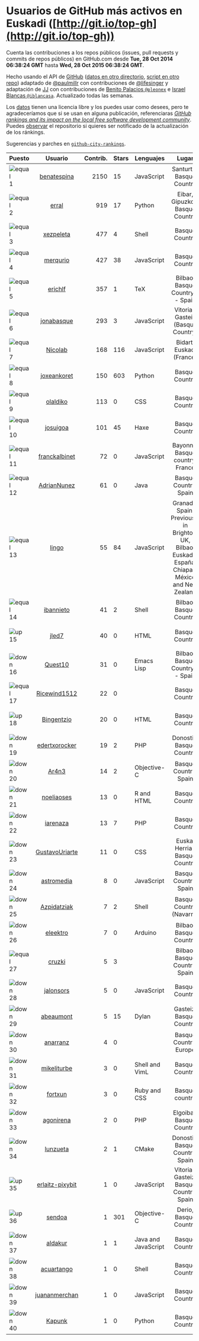 
# Usuarios de GitHub más activos en Euskadi ([http://git.io/top-gh](http://git.io/top-gh))



  Cuenta las contribuciones a los repos públicos (issues, pull requests y commits de repos públicos) en GitHub.com desde  **Tue, 28 Oct 2014 06:38:24 GMT** hasta **Wed, 28 Oct 2015 06:38:24 GMT**.

  Hecho usando el API de [GitHub](http://github.com) ([datos en otro directorio](https://github.com/JJ/top-github-users-data/tree/master/data), [script en otro repo](https://github.com/JJ/github-city-rankings/blob/master/get-city.coffee)) adaptado de [@paulmillr](https://github.com/paulmillr) con contribuciones de [@lifesinger](https://github.com/lifesinger) y adaptación de [JJ](http://jj.github.io) con contribuciones de [Benito Palacios `@pleonex`](http://github.com/pleonex) e [Israel Blancas `@iblancasa`](https://github.com/iblancasa). Actualizado todas las semanas.

  Los [datos](https://github.com/JJ/top-github-users-data/tree/master/data) tienen una licencia libre y los puedes usar como desees, pero te agradeceríamos que si se usan en alguna publicación, referenciaras [*GitHub rankings and its impact on the local free software development community*](https://thewinnower.com/papers/github-rankings-and-its-impact-on-the-local-free-software-development-community). Puedes [observar](https://github.com/JJ/top-github-users-data/subscription) el repositorio si quieres ser notificado de la actualización de los ránkings.

  Sugerencias y parches en [`github-city-rankings`](http://github.com/JJ/github-city-rankings).


| Puesto   |  Usuario  |Contrib.| Stars | Lenguajes   |      Lugar      |  Avatar  |
|----------|:---------:|-------:|-------|-------------|:---------------:|----------|
|![equal](https://raw.githubusercontent.com/JJ/github-city-rankings/master/img/equal.gif) 1 | [benatespina](https://github.com/benatespina) | 2150 | 15 | JavaScript | Santurtzi, Basque Country | <img src='https://avatars2.githubusercontent.com/u/3951376?v=3&s=64' width="64" title='Beñat Espiña'> |
|![equal](https://raw.githubusercontent.com/JJ/github-city-rankings/master/img/equal.gif) 2 | [erral](https://github.com/erral) | 919 | 17 | Python | Eibar, Gipuzkoa, Basque Country | <img src='https://avatars1.githubusercontent.com/u/817365?v=3&s=64' width="64" title='Mikel Larreategi'> |
|![equal](https://raw.githubusercontent.com/JJ/github-city-rankings/master/img/equal.gif) 3 | [xezpeleta](https://github.com/xezpeleta) | 477 | 4 | Shell | Basque Country | <img src='https://avatars3.githubusercontent.com/u/1846038?v=3&s=64' width="64" title='Xabi'> |
|![equal](https://raw.githubusercontent.com/JJ/github-city-rankings/master/img/equal.gif) 4 | [merqurio](https://github.com/merqurio) | 427 | 38 | JavaScript | Basque Country | <img src='https://avatars2.githubusercontent.com/u/1485056?v=3&s=64' width="64" title='Gabi de Maeztu'> |
|![equal](https://raw.githubusercontent.com/JJ/github-city-rankings/master/img/equal.gif) 5 | [erichlf](https://github.com/erichlf) | 357 | 1 | TeX | Bilbao, Basque Country -- Spain | <img src='https://avatars1.githubusercontent.com/u/1392578?v=3&s=64' width="64" title='Erich L Foster'> |
|![equal](https://raw.githubusercontent.com/JJ/github-city-rankings/master/img/equal.gif) 6 | [jonabasque](https://github.com/jonabasque) | 293 | 3 | JavaScript | Vitoria-Gasteiz (Basque Country) | <img src='https://avatars3.githubusercontent.com/u/1707606?v=3&s=64' width="64" title='Jona'> |
|![equal](https://raw.githubusercontent.com/JJ/github-city-rankings/master/img/equal.gif) 7 | [Nicolab](https://github.com/Nicolab) | 168 | 116 | JavaScript | Bidart, Euskadi (France) | <img src='https://avatars1.githubusercontent.com/u/1688162?v=3&s=64' width="64" title='Nicolas Talle'> |
|![equal](https://raw.githubusercontent.com/JJ/github-city-rankings/master/img/equal.gif) 8 | [joxeankoret](https://github.com/joxeankoret) | 150 | 603 | Python | Basque Country | <img src='https://avatars3.githubusercontent.com/u/2945834?v=3&s=64' width="64" title='Joxean'> |
|![equal](https://raw.githubusercontent.com/JJ/github-city-rankings/master/img/equal.gif) 9 | [olaldiko](https://github.com/olaldiko) | 113 | 0 | CSS | Basque Country | <img src='https://avatars2.githubusercontent.com/u/1711272?v=3&s=64' width="64" title='Gorka Olalde Mendia'> |
|![equal](https://raw.githubusercontent.com/JJ/github-city-rankings/master/img/equal.gif) 10 | [josuigoa](https://github.com/josuigoa) | 101 | 45 | Haxe | Basque Country | <img src='https://avatars3.githubusercontent.com/u/3088505?v=3&s=64' width="64" title='Josu Igoa'> |
|![equal](https://raw.githubusercontent.com/JJ/github-city-rankings/master/img/equal.gif) 11 | [franckalbinet](https://github.com/franckalbinet) | 72 | 0 | JavaScript | Bayonne, Basque country, France | <img src='https://avatars3.githubusercontent.com/u/1142608?v=3&s=64' width="64" title='Franck Albinet'> |
|![equal](https://raw.githubusercontent.com/JJ/github-city-rankings/master/img/equal.gif) 12 | [AdrianNunez](https://github.com/AdrianNunez) | 61 | 0 | Java | Basque Country, Spain | <img src='https://avatars2.githubusercontent.com/u/2635121?v=3&s=64' width="64" title='Adrián'> |
|![equal](https://raw.githubusercontent.com/JJ/github-city-rankings/master/img/equal.gif) 13 | [lingo](https://github.com/lingo) | 55 | 84 | JavaScript | Granada, Spain.  Previously in Brighton, UK, Bilbao, Euskadi / España, Chiapas, México and New Zealand | <img src='https://avatars2.githubusercontent.com/u/219531?v=3&s=64' width="64" title='Luke Hudson'> |
|![equal](https://raw.githubusercontent.com/JJ/github-city-rankings/master/img/equal.gif) 14 | [ibannieto](https://github.com/ibannieto) | 41 | 2 | Shell | Bilbao, Basque Country | <img src='https://avatars0.githubusercontent.com/u/99912?v=3&s=64' width="64" title='Iban Nieto'> |
|![up](https://raw.githubusercontent.com/JJ/github-city-rankings/master/img/up.gif) 15 | [jled7](https://github.com/jled7) | 40 | 0 | HTML | Basque Country | <img src='https://avatars2.githubusercontent.com/u/7061080?v=3&s=64' width="64" title='Led'> |
|![down](https://raw.githubusercontent.com/JJ/github-city-rankings/master/img/down.gif) 16 | [Quest10](https://github.com/Quest10) | 31 | 0 | Emacs Lisp | Bilbao, Basque Country -- Spain | <img src='https://avatars0.githubusercontent.com/u/1707014?v=3&s=64' width="64" title=''> |
|![equal](https://raw.githubusercontent.com/JJ/github-city-rankings/master/img/equal.gif) 17 | [Ricewind1512](https://github.com/Ricewind1512) | 22 | 0 |  | Basque Country | <img src='https://avatars2.githubusercontent.com/u/9354621?v=3&s=64' width="64" title='Urko'> |
|![up](https://raw.githubusercontent.com/JJ/github-city-rankings/master/img/up.gif) 18 | [Bingentzio](https://github.com/Bingentzio) | 20 | 0 | HTML | Basque Country | <img src='https://avatars0.githubusercontent.com/u/14790473?v=3&s=64' width="64" title='Bingen'> |
|![down](https://raw.githubusercontent.com/JJ/github-city-rankings/master/img/down.gif) 19 | [edertxorocker](https://github.com/edertxorocker) | 19 | 2 | PHP | Donostia, Basque Country | <img src='https://avatars1.githubusercontent.com/u/2432451?v=3&s=64' width="64" title='Eder'> |
|![down](https://raw.githubusercontent.com/JJ/github-city-rankings/master/img/down.gif) 20 | [Ar4n3](https://github.com/Ar4n3) | 14 | 2 | Objective-C | Basque Country, Spain | <img src='https://avatars2.githubusercontent.com/u/3844569?v=3&s=64' width="64" title='Enara L. Otaegi'> |
|![down](https://raw.githubusercontent.com/JJ/github-city-rankings/master/img/down.gif) 21 | [noeliaoses](https://github.com/noeliaoses) | 13 | 0 | R and HTML | Basque Country | <img src='https://avatars2.githubusercontent.com/u/10894540?v=3&s=64' width="64" title='Noelia Oses Fernandez'> |
|![down](https://raw.githubusercontent.com/JJ/github-city-rankings/master/img/down.gif) 22 | [iarenaza](https://github.com/iarenaza) | 13 | 7 | PHP | Basque Country | <img src='https://avatars0.githubusercontent.com/u/241751?v=3&s=64' width="64" title='Iñaki Arenaza'> |
|![down](https://raw.githubusercontent.com/JJ/github-city-rankings/master/img/down.gif) 23 | [GustavoUriarte](https://github.com/GustavoUriarte) | 11 | 0 | CSS | Euskal Herria / Basque Country | <img src='https://avatars3.githubusercontent.com/u/6729343?v=3&s=64' width="64" title='Gustavo Uriarte'> |
|![down](https://raw.githubusercontent.com/JJ/github-city-rankings/master/img/down.gif) 24 | [astromedia](https://github.com/astromedia) | 8 | 0 | JavaScript | Basque Country, Spain | <img src='https://avatars1.githubusercontent.com/u/11808401?v=3&s=64' width="64" title='Pablo Jimeno'> |
|![down](https://raw.githubusercontent.com/JJ/github-city-rankings/master/img/down.gif) 25 | [Azpidatziak](https://github.com/Azpidatziak) | 7 | 2 | Shell | Basque Country (Navarre) | <img src='https://avatars3.githubusercontent.com/u/962124?v=3&s=64' width="64" title='Xabier Aramendi'> |
|![down](https://raw.githubusercontent.com/JJ/github-city-rankings/master/img/down.gif) 26 | [eleektro](https://github.com/eleektro) | 7 | 0 | Arduino | Bilbao, Basque Country | <img src='https://avatars0.githubusercontent.com/u/1743876?v=3&s=64' width="64" title='Ander'> |
|![equal](https://raw.githubusercontent.com/JJ/github-city-rankings/master/img/equal.gif) 27 | [cruzki](https://github.com/cruzki) | 5 | 3 |  | Bilbao, Basque Country, Spain | <img src='https://avatars0.githubusercontent.com/u/1138772?v=3&s=64' width="64" title='Cruz Enrique Borges Hernández'> |
|![down](https://raw.githubusercontent.com/JJ/github-city-rankings/master/img/down.gif) 28 | [jalonsors](https://github.com/jalonsors) | 5 | 0 | JavaScript | Basque Country | <img src='https://avatars3.githubusercontent.com/u/8478801?v=3&s=64' width="64" title=''> |
|![down](https://raw.githubusercontent.com/JJ/github-city-rankings/master/img/down.gif) 29 | [abeaumont](https://github.com/abeaumont) | 5 | 15 | Dylan | Gasteiz, Basque Country | <img src='https://avatars3.githubusercontent.com/u/80059?v=3&s=64' width="64" title='Alfredo Beaumont'> |
|![down](https://raw.githubusercontent.com/JJ/github-city-rankings/master/img/down.gif) 30 | [anarranz](https://github.com/anarranz) | 4 | 0 |  | Basque Country, Europe | <img src='https://avatars2.githubusercontent.com/u/10409845?v=3&s=64' width="64" title='Ana Arranz'> |
|![down](https://raw.githubusercontent.com/JJ/github-city-rankings/master/img/down.gif) 31 | [mikeliturbe](https://github.com/mikeliturbe) | 3 | 0 | Shell and VimL | Basque Country | <img src='https://avatars3.githubusercontent.com/u/2519847?v=3&s=64' width="64" title='Mikel Iturbe Urretxa'> |
|![down](https://raw.githubusercontent.com/JJ/github-city-rankings/master/img/down.gif) 32 | [fortxun](https://github.com/fortxun) | 3 | 0 | Ruby and CSS | Basque country | <img src='https://avatars2.githubusercontent.com/u/4777579?v=3&s=64' width="64" title='Fortxun'> |
|![down](https://raw.githubusercontent.com/JJ/github-city-rankings/master/img/down.gif) 33 | [agonirena](https://github.com/agonirena) | 2 | 0 | PHP | Elgoibar, Basque Country | <img src='https://avatars0.githubusercontent.com/u/443969?v=3&s=64' width="64" title='Ander Goñi'> |
|![down](https://raw.githubusercontent.com/JJ/github-city-rankings/master/img/down.gif) 34 | [lunzueta](https://github.com/lunzueta) | 2 | 1 | CMake | Donostia, Basque Country, Spain | <img src='https://avatars2.githubusercontent.com/u/4266279?v=3&s=64' width="64" title='Luis Unzueta'> |
|![up](https://raw.githubusercontent.com/JJ/github-city-rankings/master/img/up.gif) 35 | [erlaitz-pixybit](https://github.com/erlaitz-pixybit) | 1 | 0 | JavaScript | Vitoria-Gasteiz, Basque Country, Spain | <img src='https://avatars1.githubusercontent.com/u/10653582?v=3&s=64' width="64" title='Erlaitz del Rio'> |
|![up](https://raw.githubusercontent.com/JJ/github-city-rankings/master/img/up.gif) 36 | [sendoa](https://github.com/sendoa) | 1 | 301 | Objective-C | Derio, Basque Country | <img src='https://avatars1.githubusercontent.com/u/776636?v=3&s=64' width="64" title='Sendoa Portuondo'> |
|![down](https://raw.githubusercontent.com/JJ/github-city-rankings/master/img/down.gif) 37 | [aldakur](https://github.com/aldakur) | 1 | 1 | Java and JavaScript | Basque Country | <img src='https://avatars1.githubusercontent.com/u/1963922?v=3&s=64' width="64" title='aldakur'> |
|![down](https://raw.githubusercontent.com/JJ/github-city-rankings/master/img/down.gif) 38 | [acuartango](https://github.com/acuartango) | 1 | 0 | Shell | Basque Country | <img src='https://avatars2.githubusercontent.com/u/659994?v=3&s=64' width="64" title='Aitor Cuartango'> |
|![down](https://raw.githubusercontent.com/JJ/github-city-rankings/master/img/down.gif) 39 | [juananmerchan](https://github.com/juananmerchan) | 1 | 0 | JavaScript | Basque Country | <img src='https://avatars2.githubusercontent.com/u/937226?v=3&s=64' width="64" title='Juanan'> |
|![down](https://raw.githubusercontent.com/JJ/github-city-rankings/master/img/down.gif) 40 | [Kapunk](https://github.com/Kapunk) | 1 | 0 | Python | Basque Country | <img src='https://avatars3.githubusercontent.com/u/10366901?v=3&s=64' width="64" title='Kepa Muñoz'> |
